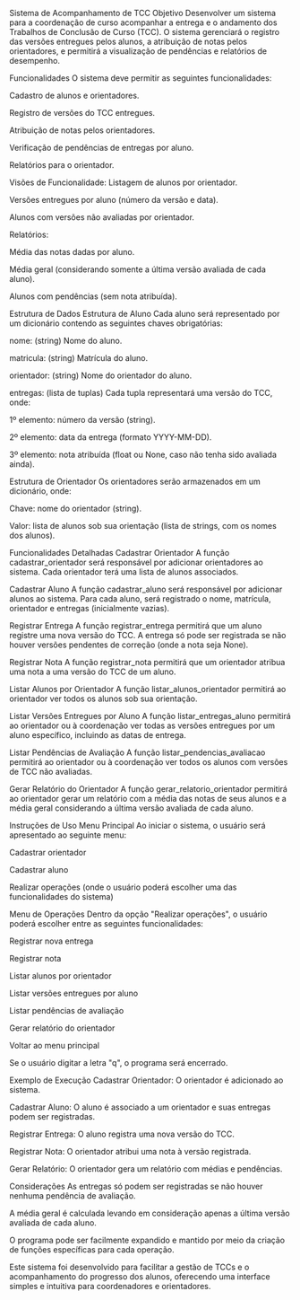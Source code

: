 Sistema de Acompanhamento de TCC
Objetivo
Desenvolver um sistema para a coordenação de curso acompanhar a entrega e o andamento dos Trabalhos de Conclusão de Curso (TCC). O sistema gerenciará o registro das versões entregues pelos alunos, a atribuição de notas pelos orientadores, e permitirá a visualização de pendências e relatórios de desempenho.

Funcionalidades
O sistema deve permitir as seguintes funcionalidades:

Cadastro de alunos e orientadores.

Registro de versões do TCC entregues.

Atribuição de notas pelos orientadores.

Verificação de pendências de entregas por aluno.

Relatórios para o orientador.

Visões de Funcionalidade:
Listagem de alunos por orientador.

Versões entregues por aluno (número da versão e data).

Alunos com versões não avaliadas por orientador.

Relatórios:

Média das notas dadas por aluno.

Média geral (considerando somente a última versão avaliada de cada aluno).

Alunos com pendências (sem nota atribuída).

Estrutura de Dados
Estrutura de Aluno
Cada aluno será representado por um dicionário contendo as seguintes chaves obrigatórias:

nome: (string) Nome do aluno.

matricula: (string) Matrícula do aluno.

orientador: (string) Nome do orientador do aluno.

entregas: (lista de tuplas) Cada tupla representará uma versão do TCC, onde:

1º elemento: número da versão (string).

2º elemento: data da entrega (formato YYYY-MM-DD).

3º elemento: nota atribuída (float ou None, caso não tenha sido avaliada ainda).

Estrutura de Orientador
Os orientadores serão armazenados em um dicionário, onde:

Chave: nome do orientador (string).

Valor: lista de alunos sob sua orientação (lista de strings, com os nomes dos alunos).

Funcionalidades Detalhadas
Cadastrar Orientador
A função cadastrar_orientador será responsável por adicionar orientadores ao sistema. Cada orientador terá uma lista de alunos associados.

Cadastrar Aluno
A função cadastrar_aluno será responsável por adicionar alunos ao sistema. Para cada aluno, será registrado o nome, matrícula, orientador e entregas (inicialmente vazias).

Registrar Entrega
A função registrar_entrega permitirá que um aluno registre uma nova versão do TCC. A entrega só pode ser registrada se não houver versões pendentes de correção (onde a nota seja None).

Registrar Nota
A função registrar_nota permitirá que um orientador atribua uma nota a uma versão do TCC de um aluno.

Listar Alunos por Orientador
A função listar_alunos_orientador permitirá ao orientador ver todos os alunos sob sua orientação.

Listar Versões Entregues por Aluno
A função listar_entregas_aluno permitirá ao orientador ou à coordenação ver todas as versões entregues por um aluno específico, incluindo as datas de entrega.

Listar Pendências de Avaliação
A função listar_pendencias_avaliacao permitirá ao orientador ou à coordenação ver todos os alunos com versões de TCC não avaliadas.

Gerar Relatório do Orientador
A função gerar_relatorio_orientador permitirá ao orientador gerar um relatório com a média das notas de seus alunos e a média geral considerando a última versão avaliada de cada aluno.

Instruções de Uso
Menu Principal
Ao iniciar o sistema, o usuário será apresentado ao seguinte menu:

Cadastrar orientador

Cadastrar aluno

Realizar operações (onde o usuário poderá escolher uma das funcionalidades do sistema)

Menu de Operações
Dentro da opção "Realizar operações", o usuário poderá escolher entre as seguintes funcionalidades:

Registrar nova entrega

Registrar nota

Listar alunos por orientador

Listar versões entregues por aluno

Listar pendências de avaliação

Gerar relatório do orientador

Voltar ao menu principal

Se o usuário digitar a letra "q", o programa será encerrado.

Exemplo de Execução
Cadastrar Orientador: O orientador é adicionado ao sistema.

Cadastrar Aluno: O aluno é associado a um orientador e suas entregas podem ser registradas.

Registrar Entrega: O aluno registra uma nova versão do TCC.

Registrar Nota: O orientador atribui uma nota à versão registrada.

Gerar Relatório: O orientador gera um relatório com médias e pendências.

Considerações
As entregas só podem ser registradas se não houver nenhuma pendência de avaliação.

A média geral é calculada levando em consideração apenas a última versão avaliada de cada aluno.

O programa pode ser facilmente expandido e mantido por meio da criação de funções específicas para cada operação.

Este sistema foi desenvolvido para facilitar a gestão de TCCs e o acompanhamento do progresso dos alunos, oferecendo uma interface simples e intuitiva para coordenadores e orientadores.
